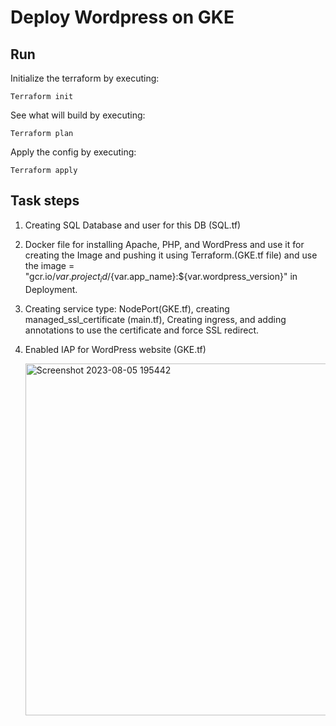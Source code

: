 # Deploy Wordpress on GKE 
## Run 

Initialize the terraform by executing:

    Terraform init

See what will build by executing:

    Terraform plan

Apply the config by executing:

    Terraform apply

## Task steps
 1. Creating SQL Database and user for this DB (SQL.tf)
 2. Docker file for installing Apache, PHP, and WordPress and use it for creating the Image and pushing it using Terraform.(GKE.tf file)
 and use the image = "gcr.io/${var.project_id}/${var.app_name}:${var.wordpress_version}" in Deployment.

 3. Creating service type: NodePort(GKE.tf), creating managed_ssl_certificate (main.tf), Creating ingress, and adding annotations to use the certificate and force SSL redirect.

 4. Enabled IAP for WordPress website (GKE.tf)

    <img width="563" alt="Screenshot 2023-08-05 195442" src="https://github.com/odaymahamid2211/WordpressOnGKE/assets/126683590/b97dabcc-afa1-4e90-bded-17c7b27a9e26">

 


